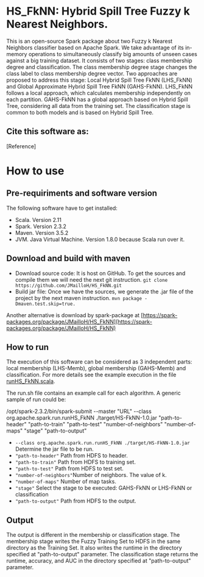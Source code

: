 # HS_FkNN: Hybrid Spill Tree Fuzzy k Nearest Neighbors.

This is an open-source Spark package about two Fuzzy k Nearest Neighbors classifier based on Apache Spark. We take advantage of its in-memory operations to simultaneously classify big amounts of unseen cases against a big training dataset. It consists of two stages: class membership degree and classification. The class membership degree stage changes the class label to class membership degree vector. Two approaches are proposed to address this stage: Local Hybrid Spill Tree FkNN (LHS_FkNN) and Global Approximate Hybrid Spill Tree FkNN (GAHS-FkNN). LHS_FkNN follows a local approach, which calculates membership independently on each partition. GAHS-FkNN has a global approach based on Hybrid Spill Tree, considering all data from the training set. The classification stage is common to both models and is based on Hybrid Spill Tree.

## Cite this software as:

[Reference]

# How to use

## Pre-requiriments and software version
The following software have to get installed:
- Scala. Version 2.11
- Spark. Version 2.3.2
- Maven. Version 3.5.2
- JVM. Java Virtual Machine. Version 1.8.0 because Scala run over it.

## Download and build with maven
- Download source code: It is host on GitHub. To get the sources and compile them we will need the next git instruction.
```git clone https://github.com/JMailloH/HS_FkNN.git ```
- Build jar file: Once we have the sources, we generate the .jar file of the project by the next maven instruction.
```mvn package -Dmaven.test.skip=true. ```

Another alternative is download by spark-package at [https://spark-packages.org/package/JMailloH/HS_FkNN](https://spark-packages.org/package/JMailloH/HS_FkNN)


## How to run

The execution of this software can be considered as 3 independent parts: local membership (LHS-Memb), global membership (GAHS-Memb) and classification. For more details see the example execution in the file [runHS_FkNN.scala](https://github.com/JMailloH/HS_FkNN/tree/master/src/main/scala/run/runHS_FkNN.scala).

The run.sh file contains an example call for each algorithm. A generic sample of run could be: 

/opt/spark-2.3.2/bin/spark-submit --master "URL" --class org.apache.spark.run.runHS_FkNN ./target/HS-FkNN-1.0.jar "path-to-header" "path-to-train" "path-to-test" "number-of-neighbors" "number-of-maps" "stage" "path-to-output"

- ```--class org.apache.spark.run.runHS_FkNN ./target/HS-FkNN-1.0.jar``` Determine the jar file to be run.
- ```"path-to-header"``` Path from HDFS to header.
- ```"path-to-train"``` Path from HDFS to training set.
- ```"path-to-test"``` Path from HDFS to test set.
- ```"number-of-neighbors"```Number of neighbors. The value of k.
- ```"number-of-maps"``` Number of map tasks.
- ```"stage"``` Select the stage to be executed: GAHS-FkNN or LHS-FkNN or classification
- ```"path-to-output"``` Path from HDFS to the output.

## Output

The output is different in the membership or classification stage. The membership stage writes the Fuzzy Training Set to HDFS in the same directory as the Training Set. It also writes the runtime in the directory specified at "path-to-output" parameter. The classification stage returns the runtime, accuracy, and AUC in the directory specified at "path-to-output" parameter.
